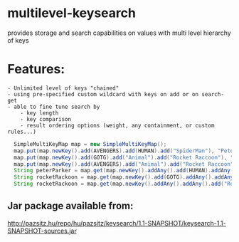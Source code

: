 # multilevel-keysearch
provides storage and search capabilities on values with multi level hierarchy of keys

# Features:
	- Unlimited level of keys "chained"
	- using pre-specified custom wildcard with keys on add or on search-get
	- able to fine tune search by
		- key length
		- key comparison 
		- result ordering options (weight, any containment, or custom rules...)
  
```java
  SimpleMultiKeyMap map = new SimpleMultiKeyMap();
  map.put(map.newKey().add(AVENGERS).add(HUMAN).add("SpiderMan"), "Peter Parker");
  map.put(map.newKey().add(GOTG).add("Animal").add("Rocket Raccoon"), "Rocket Raccoon");
  map.put(map.newKey().add(AVENGERS).add("Animal").add("Rocket Raccoon"), "Rocket Raccoon");
  String peterParker = map.get(map.newKey().addAny().add(HUMAN).addAny());
  String rocketRackoon = map.get(map.newKey().add(GOTG).addAny().addAny());
  String rocketRackoon = map.get(map.newKey().addAny().addAny().add("Rocket Raccoon"));
```  
  
## Jar package available from:

http://pazsitz.hu/repo/hu/pazsitz/keysearch/1.1-SNAPSHOT/keysearch-1.1-SNAPSHOT-sources.jar
